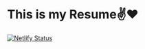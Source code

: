 # This is my Resume✌️❤️

[![Netlify Status](https://api.netlify.com/api/v1/badges/91d2c740-cb36-4894-ad45-6d5d308d2d42/deploy-status)](https://shubhanshu-rao-resume.netlify.app/)

